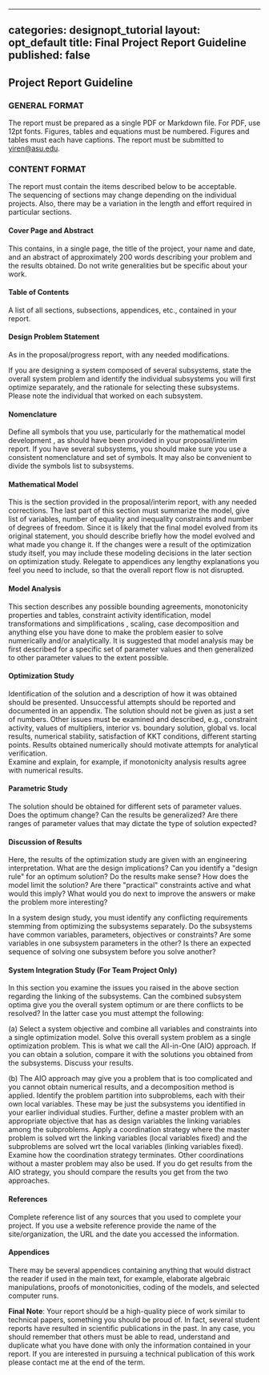---
categories: designopt_tutorial
layout: opt_default
title:  Final Project Report Guideline
published: false
----------------
## Project Report Guideline

### GENERAL FORMAT

The report must be prepared as a single PDF or Markdown file. For PDF, use 12pt fonts.
Figures, tables and equations must be numbered. Figures and tables must each have 
captions. The report must be submitted to yiren@asu.edu. 

### CONTENT FORMAT

The report must contain the items described below to be acceptable.  
The sequencing of sections may change depending 
on the individual projects.  Also, there may be a variation in the length 
and effort required in particular sections.

#### Cover Page and Abstract

This contains, in a single page, the title of the project, 
your name and date, and an abstract of approximately 200 words describing 
your problem and the results obtained.  Do not write generalities but be 
specific about your work.

#### Table of Contents

A list of all sections, subsections, appendices, etc., contained in your report. 

####  Design Problem Statement

As in the proposal/progress report, with any needed modifications.

If you are designing a system composed of several subsystems, state the 
overall system problem and identify the individual subsystems you will first optimize 
separately, and the rationale for selecting these subsystems. Please note 
the individual that worked on each subsystem.

####  Nomenclature
Define all symbols that you use, particularly for the mathematical model development
, as should have been provided in your proposal/interim report. If you have 
several subsystems, you should make sure you use a consistent nomenclature and 
set of symbols. It may also be convenient to divide the symbols list to subsystems.

####  Mathematical Model
This is the section provided in the proposal/interim report, with any needed 
corrections.  The last part of this section must summarize the model, give list of 
variables, number of equality and inequality constraints and number of degrees of 
freedom. Since it is likely that the final model evolved from its original 
statement, you should describe briefly how the model evolved and what made you 
change it. If the changes were a result of the optimization study itself, you 
may include these modeling decisions in the later section on optimization study. 
Relegate to appendices any lengthy explanations you feel you need to 
include, so that the overall report flow is not disrupted.

#### Model Analysis
This section describes any possible bounding agreements, monotonicity properties and 
tables, constraint activity identification, model transformations and simplifications
, scaling, case decomposition and anything else you have done to make the problem 
easier to solve numerically and/or analytically.
It is suggested that model analysis may be first described for a specific set of 
parameter values and then generalized to other parameter values to the extent possible.

#### Optimization Study
Identification of the solution and a description of how it was obtained should be 
presented.  Unsuccessful attempts should be reported and documented in an appendix.
The solution should not be given as just a set of numbers.  Other issues must be 
examined and described, e.g., constraint activity, values of multipliers, interior 
vs. boundary solution, global vs. local results, numerical stability, satisfaction 
of KKT conditions, different starting points. 
Results obtained numerically should motivate attempts for analytical verification.  
Examine and explain, for example, if monotonicity analysis results agree with numerical 
results.

#### Parametric Study
The solution should be obtained for different sets of parameter values.  
Does the optimum change?  Can the results be generalized?  Are there ranges of 
parameter values that may dictate the type of solution expected?  

####  Discussion of Results
Here, the results of the optimization study are given with an engineering 
interpretation.  What are the design implications?  Can you identify a 
"design rule" for an optimum solution?  Do the results make sense?  How does the 
model limit the solution?  Are there "practical" constraints active and what 
would this imply?  What would you do next to improve the answers or make the 
problem more interesting?

In a system design study, you must identify any conflicting requirements stemming 
from optimizing the subsystems separately. Do the subsystems have common variables, 
parameters, objectives or constraints? Are some variables in one subsystem parameters 
in the other? Is there an expected sequence of solving one subsystem before you 
solve another?

#### System Integration Study (For Team Project Only)
In this section you examine the issues you raised in the above section regarding the 
linking 
of the subsystems. Can the combined subsystem optima give you the overall system 
optimum or are there conflicts to be resolved?  In the latter case you must 
attempt the following:

(a)	Select a system objective and combine all variables and constraints into a 
single optimization model. Solve this overall system problem as a single 
optimization problem. This is what we call the All-in-One (AIO) approach. 
If you can obtain a solution, compare it with the solutions you obtained from 
the subsystems. Discuss your results.

(b)	The AIO approach may give you a problem that is too complicated and you 
cannot obtain numerical results, and a decomposition method is applied. Identify 
the problem partition into subproblems, each with their own local variables. 
These may be just the subsystems you identified in your earlier individual studies. 
Further, define a master problem with an appropriate objective that has as design 
variables the linking variables among the subproblems. Apply a coordination strategy 
where the master problem is solved wrt the linking variables (local variables fixed) 
and the subproblems are solved wrt the local variables (linking variables fixed). 
Examine how the coordination strategy terminates. Other coordinations without a 
master problem may also be used. If you do get results from the AIO strategy, 
you should compare the results you get from the two approaches.

#### References
Complete reference list of any sources that you used to complete your project. 
If you use a website reference provide the name of the site/organization, the URL 
and the date you accessed the information.

#### Appendices
There may be several appendices containing anything that would distract the reader 
if used in the main text, for example, elaborate algebraic manipulations, proofs of 
monotonicities, coding of the models, and selected computer runs.

**Final Note**: Your report should be a high-quality piece of work similar to technical 
papers, something you should be proud of.  In fact, several student reports have 
resulted in scientific publications in the past.  In any case, you should remember 
that others must be able to read, understand and duplicate what you have done with 
only the information contained in your report. 
If you are interested in pursuing a technical publication of this work please contact 
me at the end of the term.





 